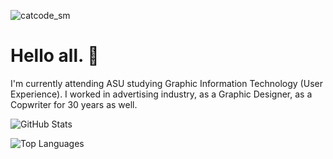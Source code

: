
![catcode_sm](https://github.com/user-attachments/assets/e4e8dee8-472d-45f7-953f-2be343d5cf46)


# Hello all. 👋
I'm currently attending ASU studying Graphic Information Technology (User Experience). I worked in advertising industry, as a Graphic Designer, as a Copwriter for 30 years as well. 

![GitHub Stats](https://github-readme-stats.vercel.app/api?username=endereml&show_icons=true&theme=radical&card_width=200)

![Top Languages](https://github-readme-stats.vercel.app/api/top-langs/?username=endereml&layout=compact&langs_count=10&theme=radical)
<!--
**endereml/endereml** is a ✨ _special_ ✨ repository because its `README.md` (this![Uploading uxdesign.jpg…]()
 file) appears on your GitHub profile.

Here are some ideas to get you started:

- 🔭 I’m currently working on ...
- 🌱 I’m currently learning UX.
- 👯 I’m looking to collaborate on ...
- 🤔 I’m looking for help with ...
- 💬 Ask me about ...
- 📫 How to reach me: ...
- 😄 Pronouns: ...
- ⚡ Fun fact: ...
-->
